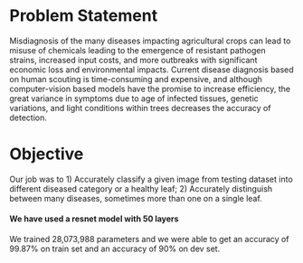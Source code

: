 # Problem Statement
Misdiagnosis of the many diseases impacting agricultural crops can lead to misuse of chemicals leading to the emergence of resistant pathogen strains, increased input costs, and more outbreaks with significant economic loss and environmental impacts. Current disease diagnosis based on human scouting is time-consuming and expensive, and although computer-vision based models have the promise to increase efficiency, the great variance in symptoms due to age of infected tissues, genetic variations, and light conditions within trees decreases the accuracy of detection.

# Objective
Our job was to  1) Accurately classify a given image from testing dataset into different diseased category or a healthy leaf; 2) Accurately distinguish between many diseases, sometimes more than one on a single leaf.

#### We have used a resnet model with 50 layers 
We trained 28,073,988 parameters and we were able to get an accuracy of 99.87% on train set and an accuracy of 90% on dev set. 

